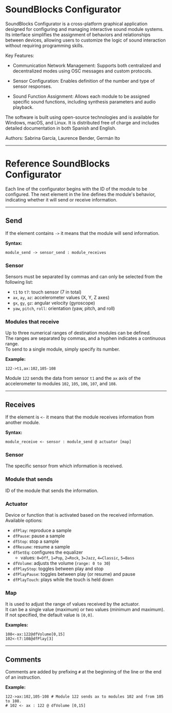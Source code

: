 # SoundBlocks Configurator

SoundBlocks Configurator is a cross-platform graphical application designed for configuring and managing interactive sound module systems. Its interface simplifies the assignment of behaviors and relationships between devices, allowing users to customize the logic of sound interaction without requiring programming skills.

Key Features:
- Communication Network Management: Supports both centralized and decentralized modes using OSC messages and custom protocols.

- Sensor Configuration: Enables definition of the number and type of sensor responses.

- Sound Function Assignment: Allows each module to be assigned specific sound functions, including synthesis parameters and audio playback.

The software is built using open-source technologies and is available for Windows, macOS, and Linux. It is distributed free of charge and includes detailed documentation in both Spanish and English.

Authors: Sabrina García, Laurence Bender, Germán Ito

---

# Reference SoundBlocks Configurator

Each line of the configurator begins with the ID of the module to be configured. The next element in the line defines the module's behavior, indicating whether it will send or receive information.

---

## Send

If the element contains `->` it means that the module will send information.

**Syntax:**

```
module_send -> sensor_send : module_receives
```

### Sensor

Sensors must be separated by commas and can only be selected from the following list:

- `t1` to `t7`: touch sensor (7 in total)  
- `ax`, `ay`, `az`: accelerometer values (X, Y, Z axes)  
- `gx`, `gy`, `gz`: angular velocity (gyroscope)  
- `yaw`, `pitch`, `roll`: orientation (yaw, pitch, and roll)

### Modules that receive

Up to three numerical ranges of destination modules can be defined.  
The ranges are separated by commas, and a hyphen indicates a continuous range.  
To send to a single module, simply specify its number.

**Example:**

```
122->t1,ax:102,105-108
```

Module `122` sends the data from sensor `t1` and the `ax` axis of the accelerometer to modules `102`, `105`, `106`, `107`, and `108`.

---

## Receives

If the element is `<-` it means that the module receives information from another module.

**Syntax:**

```
module_receive <- sensor : module_send @ actuator [map]
```

### Sensor

The specific sensor from which information is received.

### Module that sends

ID of the module that sends the information.

### Actuator

Device or function that is activated based on the received information.  
Available options:

- `dfPlay`: reproduce a sample  
- `dfPause`: pause a sample  
- `dfStop`: stop a sample  
- `dfResume`: resume a sample  
- `dfSetEq`: configures the equalizer  
  - values: `0=Off`, `1=Pop`, `2=Rock`, `3=Jazz`, `4=Classic`, `5=Bass`  
- `dfVolume`: adjusts the volume (`range: 0 to 30`)  
- `dfPlayStop`: toggles between play and stop  
- `dfPlayPause`: toggles between play (or resume) and pause  
- `dfPlayTouch`: plays while the touch is held down  

### Map

It is used to adjust the range of values received by the actuator.  
It can be a single value (maximum) or two values (minimum and maximum).  
If not specified, the default value is `[0,0]`.

**Examples:**

```
108<-ax:122@dfVolume[0,15]
102<-t7:108@dfPlay[3]
```

---

## Comments

Comments are added by prefixing `#` at the beginning of the line or the end of an instruction.

**Example:**

```
122->ax:102,105-108 # Module 122 sends ax to modules 102 and from 105 to 108.
# 102 <- ax : 122 @ dfVolume [0,15]
```
